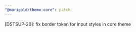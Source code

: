```yaml
---
"@marigold/theme-core": patch
---
```


[DSTSUP-20]: fix border token for input styles in core theme
